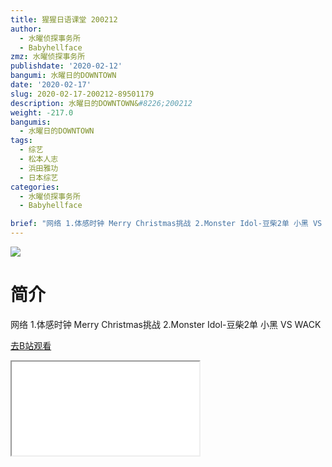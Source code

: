 ```yaml
---
title: 猩猩日语课堂 200212
author:
  - 水曜侦探事务所
  - Babyhellface
zmz: 水曜侦探事务所
publishdate: '2020-02-12'
bangumi: 水曜日的DOWNTOWN
date: '2020-02-17'
slug: 2020-02-17-200212-89501179
description: 水曜日的DOWNTOWN&#8226;200212
weight: -217.0
bangumis:
  - 水曜日的DOWNTOWN
tags:
  - 综艺
  - 松本人志
  - 浜田雅功
  - 日本综艺
categories:
  - 水曜侦探事务所
  - Babyhellface

brief: "网络 1.体感时钟 Merry Christmas挑战 2.Monster Idol-豆柴2单 小黑 VS WACK"
---
```

![](https://raw.githubusercontent.com/tcgriffith/owaraisite/master/static/tmpimg/4a263f9105aad2481cbd5100163008c39c633cc1.jpg.480.jpg)
# 简介  
网络
1.体感时钟 Merry Christmas挑战
2.Monster Idol-豆柴2单 小黑 VS WACK  

[去B站观看](https://www.bilibili.com/video/av89501179/)
<div class ="resp-container"><iframe class="testiframe" src="//player.bilibili.com/player.html?aid=89501179"", scrolling="no", allowfullscreen="true" > </iframe></div> 

